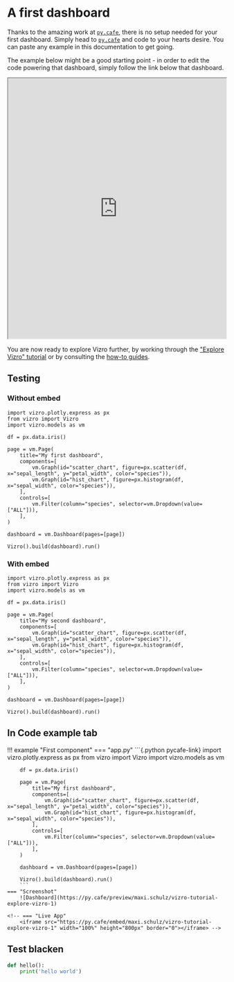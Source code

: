 # A first dashboard

Thanks to the amazing work at [`py.cafe`](https://py.cafe/), there is no setup needed for your first dashboard. Simply head to [`py.cafe`](https://py.cafe/) and code to your hearts desire. You can paste any example in this documentation to get going.

The example below might be a good starting point - in order to edit the code powering that dashboard, simply follow the link below that dashboard.

<iframe src="https://py.cafe/embed/maxi.schulz/vizro-tutorial-first-dashboard" width="100%" height="600px"></iframe>


You are now ready to explore Vizro further, by working through the ["Explore Vizro" tutorial](explore-components.md) or by consulting the [how-to guides](../user-guides/dashboard.md).


## Testing

### Without embed

```{.python pycafe-link}
import vizro.plotly.express as px
from vizro import Vizro
import vizro.models as vm

df = px.data.iris()

page = vm.Page(
    title="My first dashboard",
    components=[
        vm.Graph(id="scatter_chart", figure=px.scatter(df, x="sepal_length", y="petal_width", color="species")),
        vm.Graph(id="hist_chart", figure=px.histogram(df, x="sepal_width", color="species")),
    ],
    controls=[
        vm.Filter(column="species", selector=vm.Dropdown(value=["ALL"])),
    ],
)

dashboard = vm.Dashboard(pages=[page])

Vizro().build(dashboard).run()
```

### With embed

```{.python pycafe-embed pycafe-embed-style="border: 1px solid #e6e6e6; border-radius: 8px;" pycafe-embed-width="100%" pycafe-embed-height="400px" pycafe-embed-scale="0.5"}
import vizro.plotly.express as px
from vizro import Vizro
import vizro.models as vm

df = px.data.iris()

page = vm.Page(
    title="My second dashboard",
    components=[
        vm.Graph(id="scatter_chart", figure=px.scatter(df, x="sepal_length", y="petal_width", color="species")),
        vm.Graph(id="hist_chart", figure=px.histogram(df, x="sepal_width", color="species")),
    ],
    controls=[
        vm.Filter(column="species", selector=vm.Dropdown(value=["ALL"])),
    ],
)

dashboard = vm.Dashboard(pages=[page])

Vizro().build(dashboard).run()
```

## In Code example tab

!!! example "First component"
    === "app.py"
        ```{.python pycafe-link}
        import vizro.plotly.express as px
        from vizro import Vizro
        import vizro.models as vm

        df = px.data.iris()

        page = vm.Page(
            title="My first dashboard",
            components=[
                vm.Graph(id="scatter_chart", figure=px.scatter(df, x="sepal_length", y="petal_width", color="species")),
                vm.Graph(id="hist_chart", figure=px.histogram(df, x="sepal_width", color="species")),
            ],
            controls=[
                vm.Filter(column="species", selector=vm.Dropdown(value=["ALL"])),
            ],
        )

        dashboard = vm.Dashboard(pages=[page])

        Vizro().build(dashboard).run()
        ```
    === "Screenshot"
        ![Dashboard](https://py.cafe/preview/maxi.schulz/vizro-tutorial-explore-vizro-1)

    <!-- === "Live App"
        <iframe src="https://py.cafe/embed/maxi.schulz/vizro-tutorial-explore-vizro-1" width="100%" height="800px" border="0"></iframe> -->


## Test blacken

```python
def hello():
    print('hello world')
```